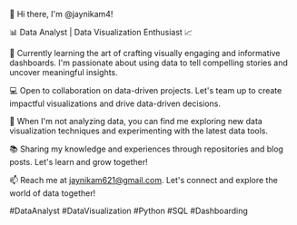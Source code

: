 👋 Hi there, I'm @jaynikam4!

📊 Data Analyst | Data Visualization Enthusiast 📈

🌱 Currently learning the art of crafting visually engaging and informative dashboards. I'm passionate about using data to tell compelling stories and uncover meaningful insights.

💻 Open to collaboration on data-driven projects. Let's team up to create impactful visualizations and drive data-driven decisions.

🎨 When I'm not analyzing data, you can find me exploring new data visualization techniques and experimenting with the latest data tools.

📚 Sharing my knowledge and experiences through repositories and blog posts. Let's learn and grow together!

📫 Reach me at jaynikam621@gmail.com. Let's connect and explore the world of data together!

#DataAnalyst #DataVisualization #Python #SQL #Dashboarding


<!---
jaynikam4/jaynikam4 is a ✨ special ✨ repository because its `README.md` (this file) appears on your GitHub profile.
You can click the Preview link to take a look at your changes.
--->
